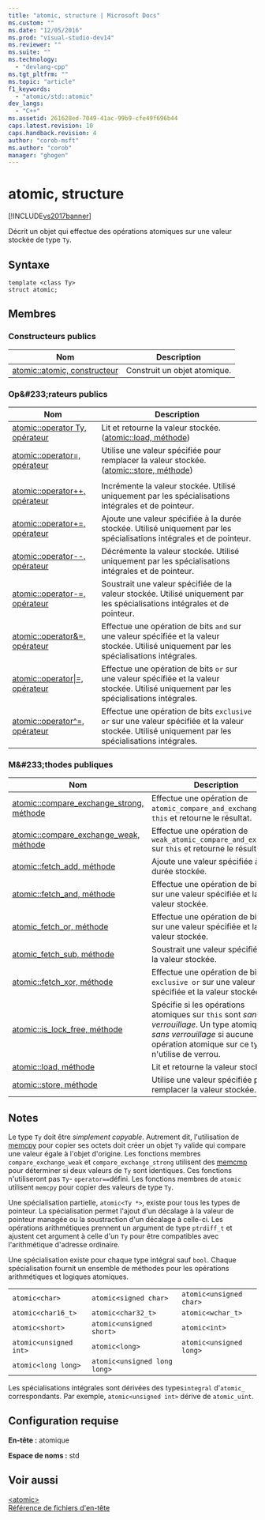 ```yaml
---
title: "atomic, structure | Microsoft Docs"
ms.custom: ""
ms.date: "12/05/2016"
ms.prod: "visual-studio-dev14"
ms.reviewer: ""
ms.suite: ""
ms.technology: 
  - "devlang-cpp"
ms.tgt_pltfrm: ""
ms.topic: "article"
f1_keywords: 
  - "atomic/std::atomic"
dev_langs: 
  - "C++"
ms.assetid: 261628ed-7049-41ac-99b9-cfe49f696b44
caps.latest.revision: 10
caps.handback.revision: 4
author: "corob-msft"
ms.author: "corob"
manager: "ghogen"
---
```

# atomic, structure
[!INCLUDE[vs2017banner](../assembler/inline/includes/vs2017banner.md)]

Décrit un objet qui effectue des opérations atomiques sur une valeur stockée de type `Ty`.  
  
## Syntaxe  
  
```  
template <class Ty>  
struct atomic;  
```  
  
## Membres  
  
### Constructeurs publics  
  
|Nom|Description|  
|---------|-----------------|  
|[atomic::atomic, constructeur](../Topic/atomic::atomic%20Constructor.md)|Construit un objet atomique.|  
  
### Op&\#233;rateurs publics  
  
|Nom|Description|  
|---------|-----------------|  
|[atomic::operator Ty, opérateur](../Topic/atomic::operator%20Ty%20Operator.md)|Lit et retourne la valeur stockée. \([atomic::load, méthode](../Topic/atomic::load%20Method.md)\)|  
|[atomic::operator\=, opérateur](../Topic/atomic::operator=%20Operator.md)|Utilise une valeur spécifiée pour remplacer la valeur stockée. \([atomic::store, méthode](../Topic/atomic::store%20Method.md)\)|  
|||  
|[atomic::operator\+\+, opérateur](../Topic/atomic::operator++%20Operator.md)|Incrémente la valeur stockée.  Utilisé uniquement par les spécialisations intégrales et de pointeur.|  
|[atomic::operator\+\=, opérateur](../Topic/atomic::operator+=%20Operator.md)|Ajoute une valeur spécifiée à la durée stockée.  Utilisé uniquement par les spécialisations intégrales et de pointeur.|  
|[atomic::operator\-\-, opérateur](../Topic/atomic::operator--%20Operator.md)|Décrémente la valeur stockée.  Utilisé uniquement par les spécialisations intégrales et de pointeur.|  
|[atomic::operator\-\=, opérateur](../Topic/atomic::operator-=%20Operator.md)|Soustrait une valeur spécifiée de la valeur stockée.  Utilisé uniquement par les spécialisations intégrales et de pointeur.|  
|[atomic::operator&\=, opérateur](../Topic/atomic::operator&=%20Operator.md)|Effectue une opération de bits `and` sur une valeur spécifiée et la valeur stockée.  Utilisé uniquement par les spécialisations intégrales.|  
|[atomic::operator&#124;\=, opérateur](../Topic/atomic::operator%7C=%20Operator.md)|Effectue une opération de bits `or` sur une valeur spécifiée et la valeur stockée.  Utilisé uniquement par les spécialisations intégrales.|  
|[atomic::operator^\=, opérateur](../Topic/atomic::operator%5E=%20Operator.md)|Effectue une opération de bits `exclusive or` sur une valeur spécifiée et la valeur stockée.  Utilisé uniquement par les spécialisations intégrales.|  
  
### M&\#233;thodes publiques  
  
|Nom|Description|  
|---------|-----------------|  
|[atomic::compare\_exchange\_strong, méthode](../Topic/atomic::compare_exchange_strong%20Method.md)|Effectue une opération de `atomic_compare_and_exchange` sur  `this` et retourne le résultat.|  
|[atomic::compare\_exchange\_weak, méthode](../Topic/atomic::compare_exchange_weak%20Method.md)|Effectue une opération de `weak_atomic_compare_and_exchange` sur  `this` et retourne le résultat.|  
|[atomic::fetch\_add, méthode](../Topic/atomic::fetch_add%20Method.md)|Ajoute une valeur spécifiée à la durée stockée.|  
|[atomic::fetch\_and, méthode](../Topic/atomic::fetch_and%20Method.md)|Effectue une opération de bits `and` sur une valeur spécifiée et la valeur stockée.|  
|[atomic\_fetch\_or, méthode](../Topic/atomic::fetch_or%20Method.md)|Effectue une opération de bits `or` sur une valeur spécifiée et la valeur stockée.|  
|[atomic\_fetch\_sub, méthode](../Topic/atomic::fetch_sub%20Method.md)|Soustrait une valeur spécifiée de la valeur stockée.|  
|[atomic::fetch\_xor, méthode](../Topic/atomic::fetch_xor%20Method.md)|Effectue une opération de bits `exclusive or` sur une valeur spécifiée et la valeur stockée.|  
|[atomic::is\_lock\_free, méthode](../Topic/atomic::is_lock_free%20Method.md)|Spécifie si les opérations atomiques sur `this` sont *sans verrouillage*.  Un type atomique est *sans verrouillage* si aucune opération atomique sur ce types n'utilise de verrou.|  
|[atomic::load, méthode](../Topic/atomic::load%20Method.md)|Lit et retourne la valeur stockée.|  
|[atomic::store, méthode](../Topic/atomic::store%20Method.md)|Utilise une valeur spécifiée pour remplacer la valeur stockée.|  
  
## Notes  
 Le type `Ty` doit être *simplement copyable*.  Autrement dit, l'utilisation de [memcpy](../c-runtime-library/reference/memcpy-wmemcpy.md) pour copier ses octets doit créer un objet `Ty` valide qui compare une valeur égale à l'objet d'origine.  Les fonctions membres `compare_exchange_weak` et `compare_exchange_strong` utilisent des [memcmp](../c-runtime-library/reference/memcmp-wmemcmp.md) pour déterminer si deux valeurs de `Ty` sont identiques.  Ces fonctions n'utiliseront pas `Ty`\- `operator==`défini.  Les fonctions membres de `atomic` utilisent `memcpy` pour copier des valeurs de type `Ty`.  
  
 Une spécialisation partielle, `atomic<Ty *>`, existe pour tous les types de pointeur.  La spécialisation permet l'ajout d'un décalage à la valeur de pointeur managée ou la soustraction d'un décalage à celle\-ci.  Les opérations arithmétiques prennent un argument de type `ptrdiff_t` et ajustent cet argument à celle d'un `Ty` pour être compatibles avec l'arithmétique d'adresse ordinaire.  
  
 Une spécialisation existe pour chaque type intégral sauf `bool`.  Chaque spécialisation fournit un ensemble de méthodes pour les opérations arithmétiques et logiques atomiques.  
  
||||  
|-|-|-|  
|`atomic<char>`|`atomic<signed char>`|`atomic<unsigned char>`|  
|`atomic<char16_t>`|`atomic<char32_t>`|`atomic<wchar_t>`|  
|`atomic<short>`|`atomic<unsigned short>`|`atomic<int>`|  
|`atomic<unsigned int>`|`atomic<long>`|`atomic<unsigned long>`|  
|`atomic<long long>`|`atomic<unsigned long long>`|  
  
 Les spécialisations intégrales sont dérivées des types`integral` d'`atomic_` correspondants.  Par exemple, `atomic<unsigned int>` dérive de `atomic_uint`.  
  
## Configuration requise  
 **En\-tête :** atomique  
  
 **Espace de noms :** std  
  
## Voir aussi  
 [\<atomic\>](../standard-library/atomic.md)   
 [Référence de fichiers d'en\-tête](../standard-library/cpp-standard-library-header-files.md)